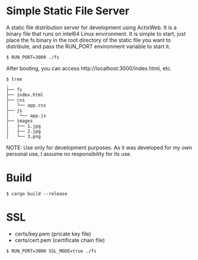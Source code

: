# Simple Static File Server

A static file distribution server for development using ActixWeb.
It is a binary file that runs on intel64 Linux environment.
It is simple to start, just place the fs binary in the root directory of the static file you want to distribute, and pass the RUN_PORT environment variable to start it.

```
$ RUN_PORT=3000 ./fs
```

After booting, you can access http://localhost:3000/index.html, etc.

```
$ tree
.
├── fs
├── index.html
├── css
│   └── app.css
├── js
│    └── app.js
├── images
│   ├── 1.jpg
│   ├── 2.jpg
│   └── 3.png

```

NOTE: Use only for development purposes. As it was developed for my own personal use, I assume no responsibility for its use.

# Build

```
$ cargo build --release
```

# SSL

* certs/key.pem (pricate key file)
* certs/cert.pem (certificate chain file)

```
$ RUN_PORT=3000 SSL_MODE=true ./fs
```
